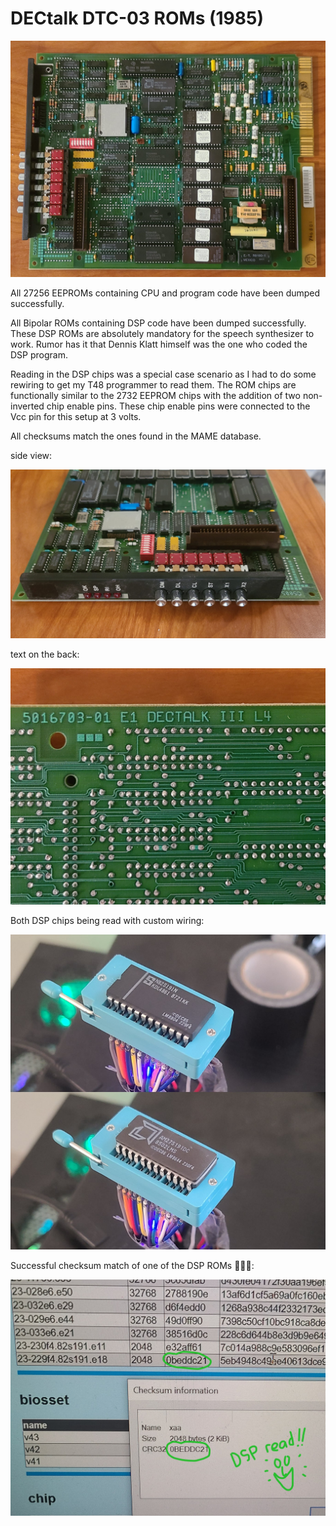 # DECtalk DTC-03 ROMs (1985)

![main view](images/dtc03_main.jpg)

All 27256 EEPROMs containing CPU and program code have been dumped successfully.



All Bipolar ROMs containing DSP code have been dumped successfully. These DSP ROMs are absolutely mandatory for the speech synthesizer to work. Rumor has it that Dennis Klatt himself was the one who coded the DSP program.



Reading in the DSP chips was a special case scenario as I had to do some rewiring to get my T48 programmer to read them. The ROM chips are functionally similar to the 2732 EEPROM chips with the addition of two non-inverted chip enable pins. These chip enable pins were connected to the Vcc pin for this setup at 3 volts.




All checksums match the ones found in the MAME database.



side view:

![side view](images/dtc03_buttons.jpg)

text on the back:

![product name on the back of the board](images/dtc03_text_etching.jpg)

Both DSP chips being read with custom wiring:

![dsp chips being read in](images/two_dsp_chips.jpg)

Successful checksum match of one of the DSP ROMs 🤩🤩🤩:

![checksum match of one of the DSP chips](images/dsp_read.jpg)
